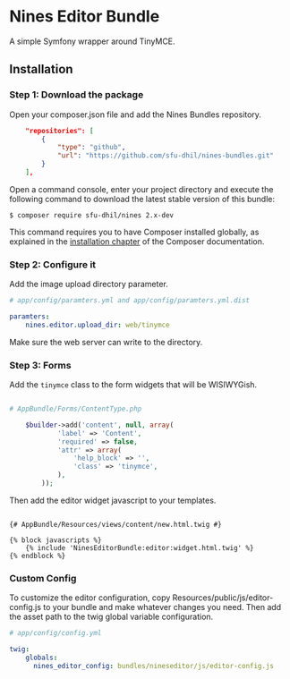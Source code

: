 Nines Editor Bundle
===================

A simple Symfony wrapper around TinyMCE.

Installation
------------

### Step 1: Download the package

Open your composer.json file and add the Nines Bundles repository.

```json
    "repositories": [
        {
            "type": "github",
            "url": "https://github.com/sfu-dhil/nines-bundles.git"
        }
    ],

```

Open a command console, enter your project directory and execute the
following command to download the latest stable version of this bundle:

```console
$ composer require sfu-dhil/nines 2.x-dev
   ```

This command requires you to have Composer installed globally, as explained
in the [installation chapter](https://getcomposer.org/doc/00-intro.md)
of the Composer documentation.

### Step 2: Configure it

Add the image upload directory parameter.

```yaml
# app/config/paramters.yml and app/config/paramters.yml.dist

paramters:
    nines.editor.upload_dir: web/tinymce
```

Make sure the web server can write to the directory.

### Step 3: Forms

Add the ``tinymce`` class to the form widgets that will be WISIWYGish.

```php

# AppBundle/Forms/ContentType.php

    $builder->add('content', null, array(
            'label' => 'Content',
            'required' => false,
            'attr' => array(
                'help_block' => '',
                'class' => 'tinymce',
            ),
        ));
```

Then add the editor widget javascript to your templates.

```twig

{# AppBundle/Resources/views/content/new.html.twig #}

{% block javascripts %}
    {% include 'NinesEditorBundle:editor:widget.html.twig' %}
{% endblock %}

```

### Custom Config

To customize the editor configuration, copy Resources/public/js/editor-config.js to
your bundle and make whatever changes you need. Then add the asset path to the twig
global variable configuration.

```yaml
# app/config/config.yml

twig:
    globals:
      nines_editor_config: bundles/nineseditor/js/editor-config.js

```
